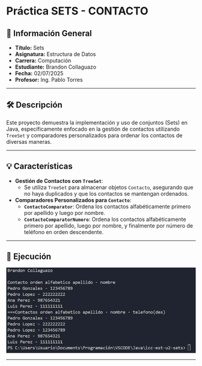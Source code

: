 # Práctica SETS - CONTACTO

## 📌 Información General

- **Título:** Sets
- **Asignatura:** Estructura de Datos
- **Carrera:** Computación
- **Estudiante:** Brandon Collaguazo
- **Fecha:** 02/07/2025
- **Profesor:** Ing. Pablo Torres

---

## 🛠️ Descripción

Este proyecto demuestra la implementación y uso de conjuntos (Sets) en Java, específicamente enfocado en la gestión de contactos utilizando `TreeSet` y comparadores personalizados para ordenar los contactos de diversas maneras.

---

## 💡 Características

- **Gestión de Contactos con `TreeSet`**:
    - Se utiliza `TreeSet` para almacenar objetos `Contacto`, asegurando que no haya duplicados y que los contactos se mantengan ordenados.
- **Comparadores Personalizados para `Contacto`**:
    - **`ContactoComparator`**: Ordena los contactos alfabéticamente primero por apellido y luego por nombre.
    - **`ContactoComparatorNumero`**: Ordena los contactos alfabéticamente primero por apellido, luego por nombre, y finalmente por número de teléfono en orden descendente.

---

## 🚀 Ejecución

![Resultado de Ejecución](contactoResultado.PNG)

---
